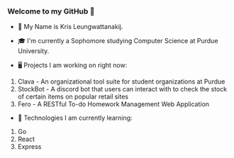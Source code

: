 ### Welcome to my GitHub 👋

- 🧑 My Name is Kris Leungwattanakij.

- 🎓 I'm currently a Sophomore studying Computer Science at Purdue University.

- 🖥️ Projects I am working on right now:
1) Clava - An organizational tool suite for student organizations at Purdue
2) StockBot - A discord bot that users can interact with to check the stock of certain items on popular retail sites
3) Fero - A RESTful To-do Homework Management Web Application

- 🌟 Technologies I am currently learning:
1) Go
2) React
3) Express
